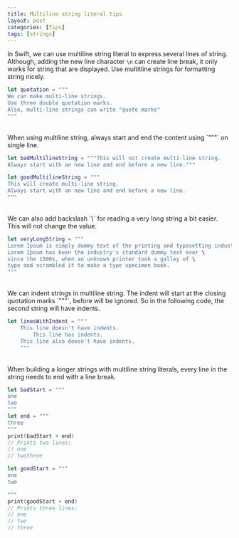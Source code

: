 ```yaml
---
title: Multiline string literal tips
layout: post
categories: [Tips]
tags: [strings]
---
```


In Swift, we can use multiline string literal to express several lines of string. Although, adding the new line character `\n` can create line break, it only works for string that are displayed. Use multitline strings for formatting string nicely.

```swift
let quotation = """
We can make multi-line strings.
Use three double quotation marks.
Also, multi-line strings can write "quote marks"
"""
```

<br>
When using multiline string, always start and end the content using `"""` on single line.

```swift
let badMultilineString = """This will not create multi-line string.
Always start with an new line and end before a new line."""

let goodMultilineString = """
This will create multi-line string.
Always start with an new line and end before a new line.
"""
```

<br>
We can also add backslash `\` for reading a very long string a bit easier. This will not change the value.

```swift
let veryLongString = """
Lorem Ipsum is simply dummy text of the printing and typesetting industry.
Lorem Ipsum has been the industry's standard dummy text ever \
since the 1500s, when an unknown printer took a galley of \
type and scrambled it to make a type specimen book.
"""
```

<br>
We can indent strings in multiline string. The indent will start at the closing quotation marks `"""`, before will be ignored. So in the following code, the second string will have indents.

```swift
let linesWithIndent = """
    This line doesn't have indents.
        This line has indents.
    This line also doesn't have indents.
    """
```

<br>
When building a longer strings with multiline string literals, every line in the string needs to end with a line break.

```swift
let badStart = """
one
two
"""
let end = """
three
"""
print(badStart + end)
// Prints two lines:
// one
// twothree

let goodStart = """
one
two

"""
print(goodStart + end)
// Prints three lines:
// one
// two
// three
```